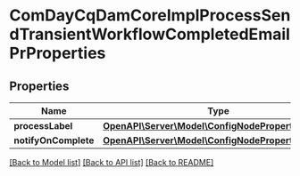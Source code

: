 # ComDayCqDamCoreImplProcessSendTransientWorkflowCompletedEmailPrProperties

## Properties
Name | Type | Description | Notes
------------ | ------------- | ------------- | -------------
**processLabel** | [**OpenAPI\Server\Model\ConfigNodePropertyString**](ConfigNodePropertyString.md) |  | [optional] 
**notifyOnComplete** | [**OpenAPI\Server\Model\ConfigNodePropertyBoolean**](ConfigNodePropertyBoolean.md) |  | [optional] 

[[Back to Model list]](../README.md#documentation-for-models) [[Back to API list]](../README.md#documentation-for-api-endpoints) [[Back to README]](../README.md)


